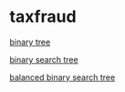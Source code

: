 # taxfraud

[binary tree](bt.cpp)

[binary search tree](bst.cpp)

[balanced binary search tree](bbst.cpp)
